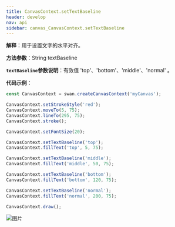 ```yaml
---
title: CanvasContext.setTextBaseline
header: develop
nav: api
sidebar: canvas_CanvasContext.setTextBaseline
---
```


 
**解释**：用于设置文字的水平对齐。

**方法参数**：String textBaseline

**`textBaseline`参数说明**：有效值 'top'、'bottom'、'middle'、'normal' 。 

**代码示例**：

```js
const CanvasContext = swan.createCanvasContext('myCanvas');

CanvasContext.setStrokeStyle('red');
CanvasContext.moveTo(5, 75);
CanvasContext.lineTo(295, 75);
CanvasContext.stroke();

CanvasContext.setFontSize(20);

CanvasContext.setTextBaseline('top');
CanvasContext.fillText('top', 5, 75);

CanvasContext.setTextBaseline('middle');
CanvasContext.fillText('middle', 50, 75);

CanvasContext.setTextBaseline('bottom');
CanvasContext.fillText('bottom', 120, 75);

CanvasContext.setTextBaseline('normal');
CanvasContext.fillText('normal', 200, 75);

CanvasContext.draw();
```
![图片](../../../../img/set-text-baseline.png)

